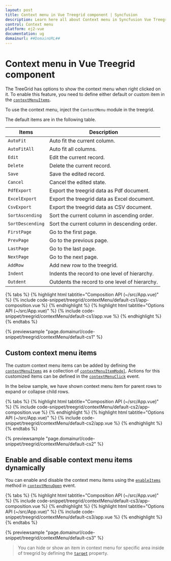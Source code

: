 ```yaml
---
layout: post
title: Context menu in Vue Treegrid component | Syncfusion
description: Learn here all about Context menu in Syncfusion Vue Treegrid component of Syncfusion Essential JS 2 and more.
control: Context menu 
platform: ej2-vue
documentation: ug
domainurl: ##DomainURL##
---
```


# Context menu in Vue Treegrid component

The TreeGrid has options to show the context menu when right clicked on it. To enable this feature, you need to define either default or custom item in the [`contextMenuItems`](https://ej2.syncfusion.com/vue/documentation/api/treegrid/#contextmenuitems).

To use the context menu, inject the `ContextMenu` module in the treegrid.

The default items are in the following table.

Items| Description
----|----
`AutoFit`|  Auto fit the current column.
`AutoFitAll` | Auto fit all columns.
`Edit`|  Edit the current record.
`Delete` | Delete the current record.
`Save` | Save the edited record.
`Cancel` | Cancel the edited state.
`PdfExport` | Export the treegrid data as Pdf document.
`ExcelExport` | Export the treegrid data as Excel document.
`CsvExport` | Export the treegrid data as CSV document.
`SortAscending` | Sort the current column in ascending order.
`SortDescending` | Sort the current column in descending order.
`FirstPage` | Go to the first page.
`PrevPage` | Go to the previous page.
`LastPage` | Go to the last page.
`NextPage` | Go to the next page.
`AddRow` | Add new row to the treegrid.
`Indent` | Indents the record to one level of hierarchy.|
`Outdent` | Outdents the record to one level of hierarchy.|

{% tabs %}
{% highlight html tabtitle="Composition API (~/src/App.vue)" %}
{% include code-snippet/treegrid/contextMenu/default-cs1/app-composition.vue %}
{% endhighlight %}
{% highlight html tabtitle="Options API (~/src/App.vue)" %}
{% include code-snippet/treegrid/contextMenu/default-cs1/app.vue %}
{% endhighlight %}
{% endtabs %}
        
{% previewsample "page.domainurl/code-snippet/treegrid/contextMenu/default-cs1" %}

## Custom context menu items

The custom context menu items can be added by defining the [`contextMenuItems`](https://ej2.syncfusion.com/vue/documentation/api/treegrid/#contextmenuitems) as a collection of
[`contextMenuItemModel`](https://ej2.syncfusion.com/vue/documentation/api/grid/contextMenuItemModel).
Actions for this customized items can be defined in the [`contextMenuClick`](https://ej2.syncfusion.com/vue/documentation/api/treegrid/#contextmenuclick) event.

In the below sample, we have shown context menu item for parent rows to expand or collapse child rows.

{% tabs %}
{% highlight html tabtitle="Composition API (~/src/App.vue)" %}
{% include code-snippet/treegrid/contextMenu/default-cs2/app-composition.vue %}
{% endhighlight %}
{% highlight html tabtitle="Options API (~/src/App.vue)" %}
{% include code-snippet/treegrid/contextMenu/default-cs2/app.vue %}
{% endhighlight %}
{% endtabs %}
        
{% previewsample "page.domainurl/code-snippet/treegrid/contextMenu/default-cs2" %}

## Enable and disable context menu items dynamically

You can enable and disable the context menu items using the [`enableItems`](https://ej2.syncfusion.com/documentation/api/menu/#enableitems) method in [`contextMenuOpen`](https://ej2.syncfusion.com/documentation/api/treegrid/#contextmenuopen) event.

{% tabs %}
{% highlight html tabtitle="Composition API (~/src/App.vue)" %}
{% include code-snippet/treegrid/contextMenu/default-cs3/app-composition.vue %}
{% endhighlight %}
{% highlight html tabtitle="Options API (~/src/App.vue)" %}
{% include code-snippet/treegrid/contextMenu/default-cs3/app.vue %}
{% endhighlight %}
{% endtabs %}
        
{% previewsample "page.domainurl/code-snippet/treegrid/contextMenu/default-cs3" %}

> You can hide or show an item in context menu for specific area inside of treegrid by defining the [`target`](https://ej2.syncfusion.com/vue/documentation/api/treegrid/cellSaveEventArgs/#target) property.